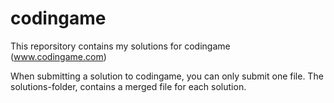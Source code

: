 # codingame

This reporsitory contains my solutions for codingame (www.codingame.com)

When submitting a solution to codingame, you can only submit one file. 
The solutions-folder, contains a merged file for each solution.

